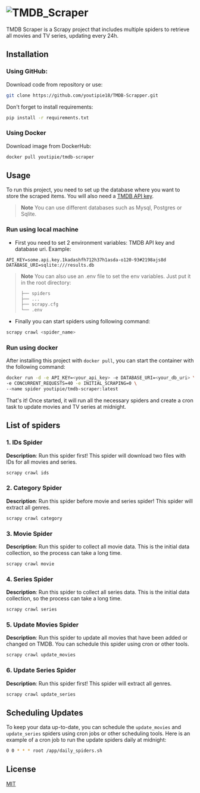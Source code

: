 # ![TMDB_Scraper](https://github.com/youtipie18/TMDB-Scrapper/assets/130830075/d11bb2c8-f2b9-4fc7-b208-9014c3d73780)

TMDB Scraper is a Scrapy project that includes multiple spiders to retrieve all movies and TV series, updating every 24h.

## Installation

### Using GitHub:
Download code from repository or use:
```bash
git clone https://github.com/youtipie18/TMDB-Scrapper.git
```

Don't forget to install requirements:
```bash
pip install -r requirements.txt
```

### Using Docker
Download image from DockerHub:
```bash
docker pull youtipie/tmdb-scraper
```

## Usage

To run this project, you need to set up the database where you want to store the scraped items. You will also need a [TMDB API key](https://developer.themoviedb.org/docs/getting-started).

> **Note**
> You can use different databases such as Mysql, Postgres or Sqlite.

### Run using local machine

- First you need to set 2 environment variables: TMDB API key and database uri. Example:

```code
API_KEY=some.api.key.1kadashfh712h37h1asda-o120-93#2198ajs8d
DATABASE_URI=sqlite:///results.db
```

> **Note** 
> You can also use an .env file to set the env variables. Just put it in the root directory:
>  ```bash
> ├── spiders
> ├── ...
> ├── scrapy.cfg
> └── .env
> ```

- Finally you can start spiders using following command:
```bash
scrapy crawl <spider_name>
```

### Run using docker

After installing this project with `docker pull`, you can start the container with the following command:
```bash
docker run -d -e API_KEY=<your_api_key> -e DATABASE_URI=<your_db_uri> \
-e CONCURRENT_REQUESTS=40 -e INITIAL_SCRAPING=0 \
--name spider youtipie/tmdb-scraper:latest
```
That's it! Once started, it will run all the necessary spiders and create a cron task to update movies and TV series at midnight.

## List of spiders

### 1. IDs Spider
**Description**: Run this spider first! This spider will download two files with IDs for all movies and series.
```bash
scrapy crawl ids
```

### 2. Category Spider
**Description**: Run this spider before movie and series spider! This spider will extract all genres.
```bash
scrapy crawl category
```

### 3. Movie Spider
**Description**: Run this spider to collect all movie data. This is the initial data collection, so the process can take a long time.
```bash
scrapy crawl movie
```

### 4. Series Spider
**Description**: Run this spider to collect all series data. This is the initial data collection, so the process can take a long time.
```bash
scrapy crawl series
```

### 5. Update Movies Spider
**Description**: Run this spider to update all movies that have been added or changed on TMDB. You can schedule this spider using cron or other tools.
```bash
scrapy crawl update_movies
```

### 6. Update Series Spider
**Description**: Run this spider first! This spider will extract all genres.
```bash
scrapy crawl update_series
```

## Scheduling Updates

To keep your data up-to-date, you can schedule the `update_movies` and `update_series` spiders using cron jobs or other scheduling tools. Here is an example of a cron job to run the update spiders daily at midnight:

```bash
0 0 * * * root /app/daily_spiders.sh
```

## License

[MIT](./LICENSE)

